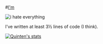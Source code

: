 #[I'm](https://www.quinten0508.com)

<img scr="https://raw.githubusercontent.com/Quinten0508/Quinten0508/main/i-hate-everything.svg" alt="i hate everything">

I've written at least 3½ lines of code (I think).


[![Quinten's stats](https://github-readme-stats.vercel.app/api?username=quinten0508&show_icons=true&theme=radical)](https://github.com/quinten0508)


<a rel="me" href="https://c.im/@Quinten">​</a>
